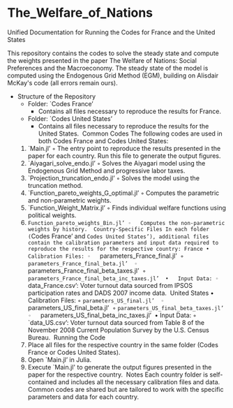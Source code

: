 # The_Welfare_of_Nations

Unified Documentation for Running the Codes for France and the United States

This repository contains the codes to solve the steady state and compute the weights presented in the paper The Welfare of Nations: Social Preferences and the Macroeconomy. The steady state of the model is computed using the Endogenous Grid Method (EGM), building on Alisdair McKay's code (all errors remain ours).

- Structure of the Repository
	- Folder:  `Codes France’
		- Contains all files necessary to reproduce the results for France.
  	- Folder: `Codes United States’
  		- Contains all files necessary to reproduce the results for the United States. 
Common Codes
The following codes are used in both Codes France and Codes United States:
	1.	`Main.jl’
	◦	The entry point to reproduce the results presented in the paper for each country. Run this file to generate the output figures. 
	2.	`Aiyagari_solve_endo.jl’
	◦	Solves the Aiyagari model using the Endogenous Grid Method and progressive labor taxes. 
	3.	`Projection_truncation_endo.jl’
	◦	Solves the model using the truncation method. 
	4.	`Function_pareto_weights_G_optimal.jl’
	◦	Computes the parametric and non-parametric weights. 
	5.	`Function_Weight_Matrix.jl’
	◦	Finds individual welfare functions using political weights. 
	6.	`Function_pareto_weights_Bin.jl’
	◦	Computes the non-parametric weights by history. 
Country-Specific Files
In each folder (`Codes France’ and `Codes United States’), additional files contain the calibration parameters and input data required to reproduce the results for the respective country:
France
	•	Calibration Files:
	◦	`parameters_France_final.jl’ 
	◦	`parameters_France_final_beta.jl’ 
	◦	`parameters_France_final_beta_taxes.jl’ 
	◦	`parameters_France_final_beta_inc_taxes.jl’ 
	•	Input Data:
	◦	`data_France.csv’: Voter turnout data sourced from IPSOS participation rates and DADS 2007 income data. 
United States
	•	Calibration Files:
	◦	`parameters_US_final.jl’ 
	◦	`parameters_US_final_beta.jl’ 
	◦	`parameters_US_final_beta_taxes.jl’ 
	◦	`parameters_US_final_beta_inc_taxes.jl’ 
	•	Input Data:
	◦	`data_US.csv’: Voter turnout data sourced from Table 8 of the November 2008 Current Population Survey by the U.S. Census Bureau. 
Running the Code
	1.	Place all files for the respective country in the same folder (Codes France or Codes United States). 
	2.	Open `Main.jl’ in Julia. 
	3.	Execute `Main.jl' to generate the output figures presented in the paper for the respective country. 
Notes
Each country folder is self-contained and includes all the necessary calibration files and data. Common codes are shared but are tailored to work with the specific parameters and data for each country.
